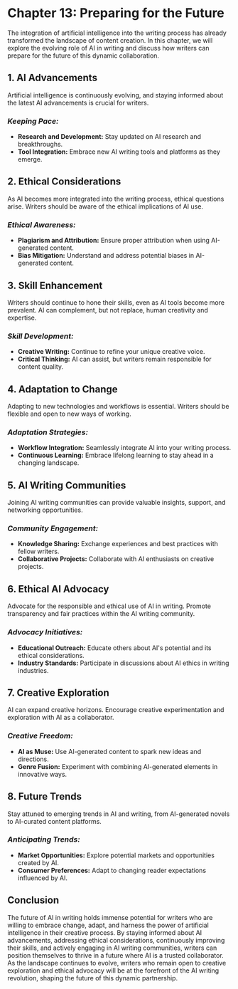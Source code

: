 Chapter 13: Preparing for the Future
====================================

The integration of artificial intelligence into the writing process has already transformed the landscape of content creation. In this chapter, we will explore the evolving role of AI in writing and discuss how writers can prepare for the future of this dynamic collaboration.

**1. AI Advancements**
----------------------

Artificial intelligence is continuously evolving, and staying informed about the latest AI advancements is crucial for writers.

### *Keeping Pace:*

* **Research and Development:** Stay updated on AI research and breakthroughs.
* **Tool Integration:** Embrace new AI writing tools and platforms as they emerge.

**2. Ethical Considerations**
-----------------------------

As AI becomes more integrated into the writing process, ethical questions arise. Writers should be aware of the ethical implications of AI use.

### *Ethical Awareness:*

* **Plagiarism and Attribution:** Ensure proper attribution when using AI-generated content.
* **Bias Mitigation:** Understand and address potential biases in AI-generated content.

**3. Skill Enhancement**
------------------------

Writers should continue to hone their skills, even as AI tools become more prevalent. AI can complement, but not replace, human creativity and expertise.

### *Skill Development:*

* **Creative Writing:** Continue to refine your unique creative voice.
* **Critical Thinking:** AI can assist, but writers remain responsible for content quality.

**4. Adaptation to Change**
---------------------------

Adapting to new technologies and workflows is essential. Writers should be flexible and open to new ways of working.

### *Adaptation Strategies:*

* **Workflow Integration:** Seamlessly integrate AI into your writing process.
* **Continuous Learning:** Embrace lifelong learning to stay ahead in a changing landscape.

**5. AI Writing Communities**
-----------------------------

Joining AI writing communities can provide valuable insights, support, and networking opportunities.

### *Community Engagement:*

* **Knowledge Sharing:** Exchange experiences and best practices with fellow writers.
* **Collaborative Projects:** Collaborate with AI enthusiasts on creative projects.

**6. Ethical AI Advocacy**
--------------------------

Advocate for the responsible and ethical use of AI in writing. Promote transparency and fair practices within the AI writing community.

### *Advocacy Initiatives:*

* **Educational Outreach:** Educate others about AI's potential and its ethical considerations.
* **Industry Standards:** Participate in discussions about AI ethics in writing industries.

**7. Creative Exploration**
---------------------------

AI can expand creative horizons. Encourage creative experimentation and exploration with AI as a collaborator.

### *Creative Freedom:*

* **AI as Muse:** Use AI-generated content to spark new ideas and directions.
* **Genre Fusion:** Experiment with combining AI-generated elements in innovative ways.

**8. Future Trends**
--------------------

Stay attuned to emerging trends in AI and writing, from AI-generated novels to AI-curated content platforms.

### *Anticipating Trends:*

* **Market Opportunities:** Explore potential markets and opportunities created by AI.
* **Consumer Preferences:** Adapt to changing reader expectations influenced by AI.

**Conclusion**
--------------

The future of AI in writing holds immense potential for writers who are willing to embrace change, adapt, and harness the power of artificial intelligence in their creative process. By staying informed about AI advancements, addressing ethical considerations, continuously improving their skills, and actively engaging in AI writing communities, writers can position themselves to thrive in a future where AI is a trusted collaborator. As the landscape continues to evolve, writers who remain open to creative exploration and ethical advocacy will be at the forefront of the AI writing revolution, shaping the future of this dynamic partnership.
